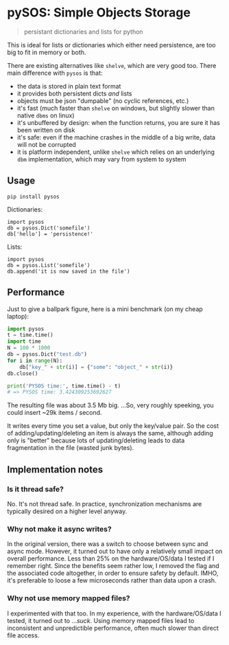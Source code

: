 pySOS: Simple Objects Storage
=============================

> persistant dictionaries and lists for python

This is ideal for lists or dictionaries which either need persistence,
are too big to fit in memory or both.

There are existing alternatives like `shelve`, which are very good too.
There main difference with `pysos` is that:

- the data is stored in plain text format
- it provides both persistent dicts *and* lists
- objects must be json "dumpable" (no cyclic references, etc.)
- it's fast (much faster than `shelve` on windows, but slightly slower than native `dbms` on linux)
- it's unbuffered by design: when the function returns, you are sure it has been written on disk
- it's safe: even if the machine crashes in the middle of a big write, data will not be corrupted
- it is platform independent, unlike `shelve` which relies on an underlying `dbm` implementation, which may vary from system to system

Usage
-----

`pip install pysos`

Dictionaries:
```
import pysos
db = pysos.Dict('somefile')
db['hello'] = 'persistence!'
```

Lists:
```
import pysos
db = pysos.List('somefile')
db.append('it is now saved in the file')
```


Performance
-----------

Just to give a ballpark figure, here is a mini benchmark (on my cheap laptop):

```py
import pysos
t = time.time()
import time
N = 100 * 1000
db = pysos.Dict("test.db")
for i in range(N):
    db["key_" + str(i)] = {"some": "object_" + str(i)}
db.close()

print('PYSOS time:', time.time() - t)
# => PYSOS time: 3.424309253692627
```

The resulting file was about 3.5 Mb big. ...So, very roughly speeking, you could insert ~29k items / second.

It writes every time you set a value, but only the key/value pair. So the cost of adding/updating/deleting an item is always the same, although adding only is "better" because lots of updating/deleting leads to data fragmentation in the file (wasted junk bytes).

Implementation notes
--------------------

### Is it thread safe?

No. It's not thread safe.
In practice, synchronization mechanisms are typically desired on a higher level anyway.

### Why not make it async writes?

In the original version, there was a switch to choose between sync and async mode.
However, it turned out to have only a relatively small impact on overall performance.
Less than 25% on the hardware/OS/data I tested if I remember right.
Since the benefits seem rather low, I removed the flag and the associated code altogether, 
in order to ensure safety by default.
IMHO, it's preferable to loose a few microseconds rather than data upon a crash.


### Why not use memory mapped files?

I experimented with that too. In my experience, with the hardware/OS/data I tested,
it turned out to ...*suck*. Using memory mapped files lead to inconsistent and unpredictible performance,
often much slower than direct file access.

